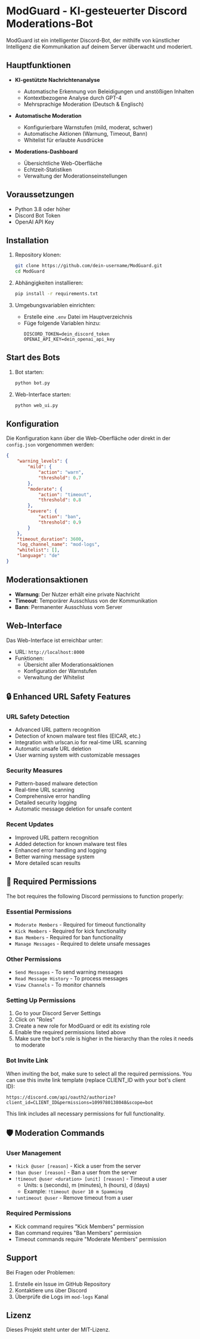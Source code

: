 # ModGuard - KI-gesteuerter Discord Moderations-Bot

ModGuard ist ein intelligenter Discord-Bot, der mithilfe von künstlicher Intelligenz die Kommunikation auf deinem Server überwacht und moderiert.

## Hauptfunktionen

- **KI-gestützte Nachrichtenanalyse**
  - Automatische Erkennung von Beleidigungen und anstößigen Inhalten
  - Kontextbezogene Analyse durch GPT-4
  - Mehrsprachige Moderation (Deutsch & Englisch)

- **Automatische Moderation**
  - Konfigurierbare Warnstufen (mild, moderat, schwer)
  - Automatische Aktionen (Warnung, Timeout, Bann)
  - Whitelist für erlaubte Ausdrücke

- **Moderations-Dashboard**
  - Übersichtliche Web-Oberfläche
  - Echtzeit-Statistiken
  - Verwaltung der Moderationseinstellungen

## Voraussetzungen

- Python 3.8 oder höher
- Discord Bot Token
- OpenAI API Key

## Installation

1. Repository klonen:
   ```bash
   git clone https://github.com/dein-username/ModGuard.git
   cd ModGuard
   ```

2. Abhängigkeiten installieren:
   ```bash
   pip install -r requirements.txt
   ```

3. Umgebungsvariablen einrichten:
   - Erstelle eine `.env` Datei im Hauptverzeichnis
   - Füge folgende Variablen hinzu:
     ```
     DISCORD_TOKEN=dein_discord_token
     OPENAI_API_KEY=dein_openai_api_key
     ```

## Start des Bots

1. Bot starten:
   ```bash
   python bot.py
   ```

2. Web-Interface starten:
   ```bash
   python web_ui.py
   ```

## Konfiguration

Die Konfiguration kann über die Web-Oberfläche oder direkt in der `config.json` vorgenommen werden:

```json
{
    "warning_levels": {
        "mild": {
            "action": "warn",
            "threshold": 0.7
        },
        "moderate": {
            "action": "timeout",
            "threshold": 0.8
        },
        "severe": {
            "action": "ban",
            "threshold": 0.9
        }
    },
    "timeout_duration": 3600,
    "log_channel_name": "mod-logs",
    "whitelist": [],
    "language": "de"
}
```

## Moderationsaktionen

- **Warnung**: Der Nutzer erhält eine private Nachricht
- **Timeout**: Temporärer Ausschluss von der Kommunikation
- **Bann**: Permanenter Ausschluss vom Server

## Web-Interface

Das Web-Interface ist erreichbar unter:
- URL: `http://localhost:8000`
- Funktionen:
  - Übersicht aller Moderationsaktionen
  - Konfiguration der Warnstufen
  - Verwaltung der Whitelist

## 🔒 Enhanced URL Safety Features

### URL Safety Detection
- Advanced URL pattern recognition
- Detection of known malware test files (EICAR, etc.)
- Integration with urlscan.io for real-time URL scanning
- Automatic unsafe URL deletion
- User warning system with customizable messages

### Security Measures
- Pattern-based malware detection
- Real-time URL scanning
- Comprehensive error handling
- Detailed security logging
- Automatic message deletion for unsafe content

### Recent Updates
- Improved URL pattern recognition
- Added detection for known malware test files
- Enhanced error handling and logging
- Better warning message system
- More detailed scan results

## 🔑 Required Permissions

The bot requires the following Discord permissions to function properly:

### Essential Permissions
- `Moderate Members` - Required for timeout functionality
- `Kick Members` - Required for kick functionality
- `Ban Members` - Required for ban functionality
- `Manage Messages` - Required to delete unsafe messages

### Other Permissions
- `Send Messages` - To send warning messages
- `Read Message History` - To process messages
- `View Channels` - To monitor channels

### Setting Up Permissions
1. Go to your Discord Server Settings
2. Click on "Roles"
3. Create a new role for ModGuard or edit its existing role
4. Enable the required permissions listed above
5. Make sure the bot's role is higher in the hierarchy than the roles it needs to moderate

### Bot Invite Link
When inviting the bot, make sure to select all the required permissions. You can use this invite link template (replace CLIENT_ID with your bot's client ID):
```
https://discord.com/api/oauth2/authorize?client_id=CLIENT_ID&permissions=1099780138048&scope=bot
```

This link includes all necessary permissions for full functionality.

## 🛡️ Moderation Commands

### User Management
- `!kick @user [reason]` - Kick a user from the server
- `!ban @user [reason]` - Ban a user from the server
- `!timeout @user <duration> [unit] [reason]` - Timeout a user
  - Units: s (seconds), m (minutes), h (hours), d (days)
  - Example: `!timeout @user 10 m Spamming`
- `!untimeout @user` - Remove timeout from a user

### Required Permissions
- Kick command requires "Kick Members" permission
- Ban command requires "Ban Members" permission
- Timeout commands require "Moderate Members" permission

## Support

Bei Fragen oder Problemen:
1. Erstelle ein Issue im GitHub Repository
2. Kontaktiere uns über Discord
3. Überprüfe die Logs im `mod-logs` Kanal

## Lizenz

Dieses Projekt steht unter der MIT-Lizenz.
